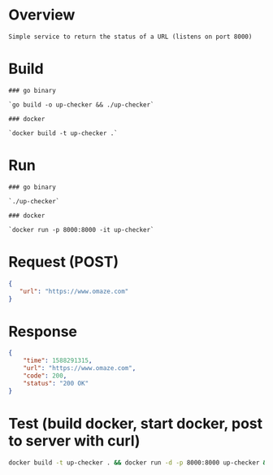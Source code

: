 # Overview

    Simple service to return the status of a URL (listens on port 8000)

# Build 

    ### go binary
    
    `go build -o up-checker && ./up-checker`
    
    ### docker 

    `docker build -t up-checker .`

# Run 

    ### go binary

    `./up-checker`

    ### docker
    
    `docker run -p 8000:8000 -it up-checker`

# Request (POST)

```json
{  
   "url": "https://www.omaze.com"
}
```

# Response

```json
{
    "time": 1588291315,
    "url": "https://www.omaze.com",
    "code": 200,
    "status": "200 OK"
}
```

# Test (build docker, start docker, post to server with curl)
```bash
docker build -t up-checker . && docker run -d -p 8000:8000 up-checker && curl -d '{"url": "https://www.omaze.com"}' -H "Content-Type: application/json" -X POST http://localhost:8000/v1/health && docker ps
```
